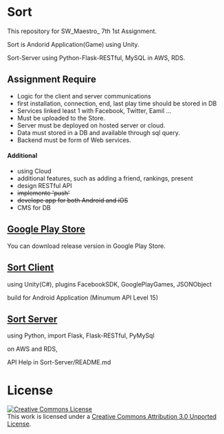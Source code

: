 # Sort
This repository for SW_Maestro_ 7th 1st Assignment.

Sort is Andorid Application(Game) using Unity.

Sort-Server using Python-Flask-RESTful, MySQL in AWS, RDS.

## Assignment Require
- Logic for the client and server communications
- first installation, connection, end, last play time should be stored in DB
- Services linked least 1 with Facebook, Twitter, Eamil ... 
- Must be uploaded to the Store.
- Server must be deployed on hosted server or cloud.
- Data must stored in a DB and available through sql query.
- Backend must be form of Web services.

#### Additional
- using Cloud
- additional features, such as adding a friend, rankings, present
- design RESTful API
- ~~implemente 'push'~~
- ~~develope app for both Android and iOS~~
- CMS for DB

## [Google Play Store](https://play.google.com/store/apps/details?id=com.MaybeStudio.Sort)
You can download release version in Google Play Store.


## [Sort Client](https://github.com/MaybeS/Sort/blob/master/Sort/README.md)
using Unity(C#), plugins FacebookSDK, GooglePlayGames, JSONObject

build for Android Application (Minumum API Level 15)


## [Sort Server](https://github.com/MaybeS/Sort/blob/master/Sort-Server/README.md)
using Python, import Flask, Flask-RESTful, PyMySql

on AWS and RDS,

API Help  in Sort-Server/README.md

# License
<a rel="license" href="http://creativecommons.org/licenses/by/3.0/"><img alt="Creative Commons License" style="border-width:0" src="https://i.creativecommons.org/l/by/3.0/88x31.png" /></a><br />This work is licensed under a <a rel="license" href="http://creativecommons.org/licenses/by/3.0/">Creative Commons Attribution 3.0 Unported License</a>.